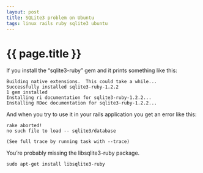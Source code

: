 ```yaml
---
layout: post
title: SQLite3 problem on Ubuntu
tags: linux rails ruby sqlite3 ubuntu
---
```


{{ page.title }}
====

If you install the “sqlite3-ruby” gem and it prints something like this:

    Building native extensions.  This could take a while...
    Successfully installed sqlite3-ruby-1.2.2
    1 gem installed
    Installing ri documentation for sqlite3-ruby-1.2.2...
    Installing RDoc documentation for sqlite3-ruby-1.2.2...

And when you try to use it in your rails application you get an error like this:

    rake aborted!
    no such file to load -- sqlite3/database

    (See full trace by running task with --trace)

You’re probably missing the libsqlite3-ruby package.

    sudo apt-get install libsqlite3-ruby

